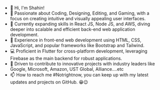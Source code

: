 - 👋 Hi, I'm Shahin!
- 👀 Passionate about Coding, Designing, Editing, and Gaming, with a focus on creating intuitive and visually appealing user interfaces.
- 🌱 Currently expanding skills in React JS, Node JS, and AWS, diving deeper into scalable and efficient back-end web application development.
- 💼 Experience in front-end web development using HTML, CSS, JavaScript, and popular frameworks like Bootstrap and Tailwind.
- 💻 Proficient in Flutter for cross-platform development, leveraging Firebase as the main backend for robust applications.
- 🚀 Driven to contribute to innovative projects with industry leaders like Google, Microsoft, Amazon, UST Global, Alliance....etc
- 📫 How to reach me #Notrightnow, you can keep up with my latest updates and projects on GitHub. 😁😉

<!---
shahin-m-hashim/shahin-m-hashim is a ✨ special ✨ repository because its `README.md` (this file) appears on your GitHub profile.
You can click the Preview link to take a look at your changes.
--->
